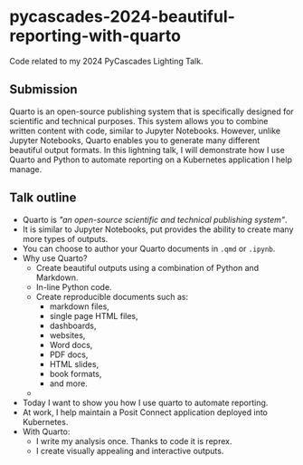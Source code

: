 # pycascades-2024-beautiful-reporting-with-quarto

Code related to my 2024 PyCascades Lighting Talk.

## Submission

Quarto is an open-source publishing system that is specifically designed for scientific and technical purposes. This system allows you to combine written content with code, similar to Jupyter Notebooks. However, unlike Jupyter Notebooks, Quarto enables you to generate many different beautiful output formats. In this lightning talk, I will demonstrate how I use Quarto and Python to automate reporting on a Kubernetes application I help manage.

## Talk outline

- Quarto is *"an open-source scientific and technical publishing system"*.
- It is similar to Jupyter Notebooks, put provides the ability to create many more types of outputs.
- You can choose to author your Quarto documents in `.qmd` or `.ipynb`.
- Why use Quarto?
  - Create beautiful outputs using a combination of Python and Markdown.
  - In-line Python code.
  - Create reproducible documents such as:
    - markdown files,
    - single page HTML files,
    - dashboards,
    - websites,
    - Word docs,
    - PDF docs,
    - HTML slides,
    - book formats,
    - and more.
  -
- Today I want to show you how I use quarto to automate reporting.
- At work, I help maintain a Posit Connect application deployed into Kubernetes.
- With Quarto:
  - I write my analysis once. Thanks to code it is reprex.
  - I create visually appealing and interactive outputs.